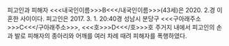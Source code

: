 피고인과 피해자 <<<내국인이름>>>B<<</내국인이름>>>(43세)은 2020. 2.경 이혼한 사이이다.
피고인은 2017. 3. 1. 20:40경 성남시 분당구 <<<구아래주소>>>C<<</구아래주소>>>, <<<호>>>D<<</호>>>호 주거지 내에서 피고인의 손과 발로 피해자의 종아리와 어깨를 여러 차례 때려 피해자를 폭행하였다.